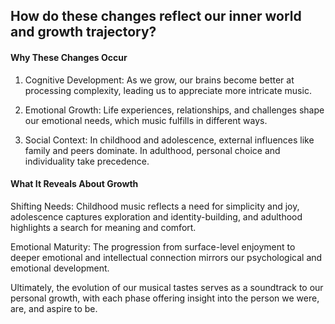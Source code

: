 ## How do these changes reflect our inner world and growth trajectory?

#### Why These Changes Occur

1. Cognitive Development: As we grow, our brains become better at processing complexity, leading us to appreciate more intricate music.

2. Emotional Growth: Life experiences, relationships, and challenges shape our emotional needs, which music fulfills in different ways.

3. Social Context: In childhood and adolescence, external influences like family and peers dominate. In adulthood, personal choice and individuality take precedence.

#### What It Reveals About Growth

Shifting Needs: Childhood music reflects a need for simplicity and joy, adolescence captures exploration and identity-building, and adulthood highlights a search for meaning and comfort.

Emotional Maturity: The progression from surface-level enjoyment to deeper emotional and intellectual connection mirrors our psychological and emotional development.

Ultimately, the evolution of our musical tastes serves as a soundtrack to our personal growth, with each phase offering insight into the person we were, are, and aspire to be.